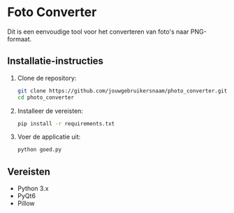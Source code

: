    # Foto Converter

   Dit is een eenvoudige tool voor het converteren van foto's naar PNG-formaat.

   ## Installatie-instructies

   1. Clone de repository:
      ```bash
      git clone https://github.com/jouwgebruikersnaam/photo_converter.git
      cd photo_converter
      ```

   2. Installeer de vereisten:
      ```bash
      pip install -r requirements.txt
      ```

   3. Voer de applicatie uit:
      ```bash
      python goed.py
      ```

   ## Vereisten
   - Python 3.x
   - PyQt6
   - Pillow
